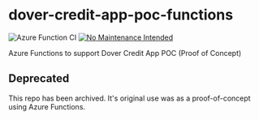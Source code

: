# dover-credit-app-poc-functions

![Azure Function CI](https://github.com/Uinani/dover-credit-app-poc-functions/workflows/Azure%20Function%20CI/badge.svg)
[![No Maintenance Intended](http://unmaintained.tech/badge.svg)](http://unmaintained.tech/)

Azure Functions to support Dover Credit App POC (Proof of Concept)

## Deprecated

This repo has been archived. It's original use was as a proof-of-concept using Azure Functions.
